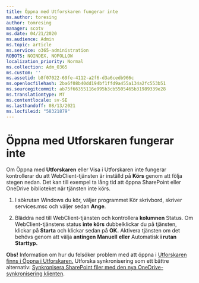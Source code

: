 ```yaml
---
title: Öppna med Utforskaren fungerar inte
ms.author: toresing
author: tomresing
manager: scotv
ms.date: 04/21/2020
ms.audience: Admin
ms.topic: article
ms.service: o365-administration
ROBOTS: NOINDEX, NOFOLLOW
localization_priority: Normal
ms.collection: Adm_O365
ms.custom: ''
ms.assetid: b8f07022-69fe-4112-a2f6-d3a6cedb966c
ms.openlocfilehash: 2ba6f08b40dd194bf1ffd9a455a134a2fc553b51
ms.sourcegitcommit: ab75f66355116e995b3cb5505465b31989339e28
ms.translationtype: MT
ms.contentlocale: sv-SE
ms.lasthandoff: 08/13/2021
ms.locfileid: "58321879"
---
```

# <a name="open-with-explorer-isnt-working"></a>Öppna med Utforskaren fungerar inte

Om Öppna med  **Utforskaren** eller Visa i Utforskaren inte fungerar kontrollerar du att WebClient-tjänsten är inställd på **Körs** genom att följa stegen nedan. Det kan till exempel ta lång tid att öppna SharePoint eller OneDrive biblioteket när tjänsten inte körs. 
  
1. I sökrutan Windows du kör, väljer programmet Kör skrivbord, skriver services.msc och väljer sedan **Ange**.
    
2. Bläddra ned till WebClient-tjänsten och kontrollera **kolumnen** Status. Om WebClient-tjänstens status **inte körs** dubbelklickar du på tjänsten, klickar på **Starta** och klickar sedan på **OK.** Aktivera tjänsten om det behövs genom att välja **antingen Manuell** **eller** Automatisk **i rutan Starttyp.** 
    
**Obs!** Information om hur du felsöker problem med att öppna i [Utforskaren finns i Öppna i Utforskaren.](https://go.microsoft.com/fwlink/?linkid=871665) Utforska synkronisering som ett bättre alternativ: [Synkronisera SharePoint filer med den nya OneDrive-synkronisering klienten](https://go.microsoft.com/fwlink/?linkid=871666). 
  

